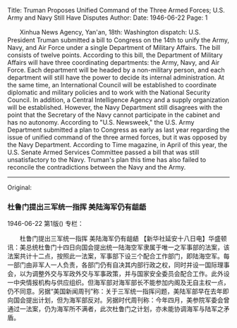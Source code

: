 Title: Truman Proposes Unified Command of the Three Armed Forces; U.S. Army and Navy Still Have Disputes
Author:
Date: 1946-06-22
Page: 1

　　Xinhua News Agency, Yan'an, 18th: Washington dispatch: U.S. President Truman submitted a bill to Congress on the 14th to unify the Army, Navy, and Air Force under a single Department of Military Affairs. The bill consists of twelve points. According to this bill, the Department of Military Affairs will have three coordinating departments: the Army, Navy, and Air Force. Each department will be headed by a non-military person, and each department will still have the power to decide its internal administration. At the same time, an International Council will be established to coordinate diplomatic and military policies and to work with the National Security Council. In addition, a Central Intelligence Agency and a supply organization will be established. However, the Navy Department still disagrees with the point that the Secretary of the Navy cannot participate in the cabinet and has no autonomy. According to "U.S. Newsweek," the U.S. Army Department submitted a plan to Congress as early as last year regarding the issue of unified command of the three armed forces, but it was opposed by the Navy Department. According to Time magazine, in April of this year, the U.S. Senate Armed Services Committee passed a bill that was still unsatisfactory to the Navy. Truman's plan this time has also failed to reconcile the contradictions between the Navy and the Army.



<hr /> 

Original: 


### 杜鲁门提出三军统一指挥  美陆海军仍有龃龉

1946-06-22
第1版()
专栏：

　　杜鲁门提出三军统一指挥
    美陆海军仍有龃龉
    【新华社延安十八日电】华盛顿讯：美总统杜鲁门十四日向国会提出统一陆海空军隶属于唯一之军事部的法案，该法案共计十二点，按照此一法案，军事部下设三个配合工作部门，即陆海空军。每一部门由非军人一人负责，各部门仍有自决其内部行政之权，同时并设一国际理事会，以为调整外交与军政外交与军事政策，并与国家安全委员会配合工作。此外设一中央情报机构与供应组织。但海军部对海军部长不能参加内阁及无自主权一点，仍不同意。另据“美国新闻周刊”称：关于三军统一指挥问题，美陆军部早在去年即向国会提出计划，但为海军部反对。另据时代周刊称：今年四月，美参院军委会曾通过一法案，仍为海军所不满者，此次杜鲁门之计划，亦未能协调海军与陆军之矛盾。
